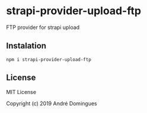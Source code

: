 # strapi-provider-upload-ftp

FTP provider for strapi upload

## Instalation

```
npm i strapi-provider-upload-ftp
```

## License

MIT License

Copyright (c) 2019 André Domingues